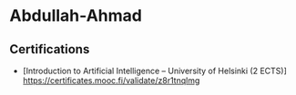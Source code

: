 # Abdullah-Ahmad
##  Certifications

-  [Introduction to Artificial Intelligence – University of Helsinki (2 ECTS)] https://certificates.mooc.fi/validate/z8r1tnqlmg
